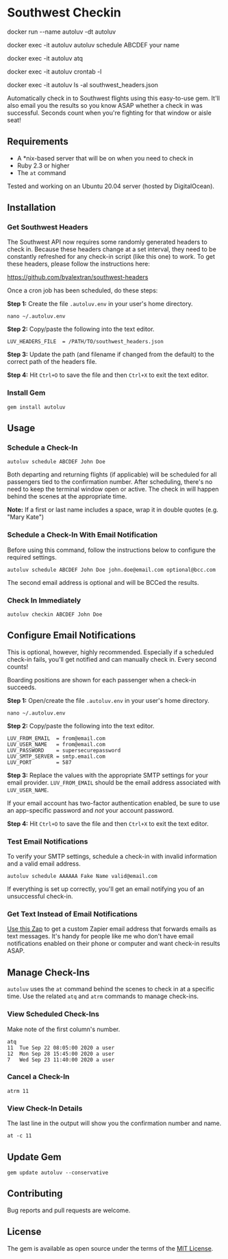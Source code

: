 # Southwest Checkin

docker run --name autoluv -dt autoluv

docker exec -it autoluv autoluv schedule ABCDEF your name

docker exec -it autoluv atq

docker exec -it autoluv crontab -l

docker exec -it autoluv ls -al southwest_headers.json



Automatically check in to Southwest flights using this easy-to-use gem. It'll also email you the results so you know ASAP whether a check in was successful. Seconds count when you're fighting for that window or aisle seat!

## Requirements

* A *nix-based server that will be on when you need to check in
* Ruby 2.3 or higher
* The `at` command

Tested and working on an Ubuntu 20.04 server (hosted by DigitalOcean).

## Installation

### Get Southwest Headers

The Southwest API now requires some randomly generated headers to check in. Because these headers change at a set interval, they need to be constantly refreshed for any check-in script (like this one) to work. To get these headers, please follow the instructions here:

https://github.com/byalextran/southwest-headers

Once a cron job has been scheduled, do these steps:

**Step 1:** Create the file `.autoluv.env` in your user's home directory.

    nano ~/.autoluv.env

**Step 2:** Copy/paste the following into the text editor.

    LUV_HEADERS_FILE  = /PATH/TO/southwest_headers.json

**Step 3:** Update the path (and filename if changed from the default) to the correct path of the headers file.

**Step 4:** Hit `Ctrl+O` to save the file and then `Ctrl+X` to exit the text editor.

### Install Gem

    gem install autoluv

## Usage

### Schedule a Check-In

    autoluv schedule ABCDEF John Doe

Both departing and returning flights (if applicable) will be scheduled for all passengers tied to the confirmation number. After scheduling, there's no need to keep the terminal window open or active. The check in will happen behind the scenes at the appropriate time.

**Note:** If a first or last name includes a space, wrap it in double quotes (e.g. "Mary Kate")

### Schedule a Check-In With Email Notification

Before using this command, follow the instructions below to configure the required settings.

    autoluv schedule ABCDEF John Doe john.doe@email.com optional@bcc.com

The second email address is optional and will be BCCed the results.

### Check In Immediately

    autoluv checkin ABCDEF John Doe

## Configure Email Notifications

This is optional, however, highly recommended. Especially if a scheduled check-in fails, you'll get notified and can manually check in. Every second counts!

Boarding positions are shown for each passenger when a check-in succeeds.

**Step 1:** Open/create the file `.autoluv.env` in your user's home directory.

    nano ~/.autoluv.env

**Step 2:** Copy/paste the following into the text editor.

```
LUV_FROM_EMAIL  = from@email.com
LUV_USER_NAME   = from@email.com
LUV_PASSWORD    = supersecurepassword
LUV_SMTP_SERVER = smtp.email.com
LUV_PORT        = 587
```

**Step 3:** Replace the values with the appropriate SMTP settings for your email provider. `LUV_FROM_EMAIL` should be the email address associated with `LUV_USER_NAME`.

If your email account has two-factor authentication enabled, be sure to use an app-specific password and *not* your account password.

**Step 4:** Hit `Ctrl+O` to save the file and then `Ctrl+X` to exit the text editor.

### Test Email Notifications

To verify your SMTP settings, schedule a check-in with invalid information and a valid email address.

    autoluv schedule AAAAAA Fake Name valid@email.com

If everything is set up correctly, you'll get an email notifying you of an unsuccessful check-in.

### Get Text Instead of Email Notifications

[Use this Zap](https://zapier.com/apps/email/integrations/sms/9241/get-sms-alerts-for-new-email-messages) to get a custom Zapier email address that forwards emails as text messages. It's handy for people like me who don't have email notifications enabled on their phone or computer and want check-in results ASAP.

## Manage Check-Ins

`autoluv` uses the `at` command behind the scenes to check in at a specific time. Use the related `atq` and `atrm` commands to manage check-ins.

### View Scheduled Check-Ins
Make note of the first column's number.

    atq
    11	Tue Sep 22 08:05:00 2020 a user
    12	Mon Sep 28 15:45:00 2020 a user
    7	Wed Sep 23 11:40:00 2020 a user

### Cancel a Check-In

    atrm 11

### View Check-In Details
The last line in the output will show you the confirmation number and name.

    at -c 11

## Update Gem

    gem update autoluv --conservative

## Contributing

Bug reports and pull requests are welcome.

## License

The gem is available as open source under the terms of the [MIT License](https://opensource.org/licenses/MIT).
